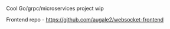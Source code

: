 Cool Go/grpc/microservices project wip

Frontend repo - https://github.com/augale2/websocket-frontend